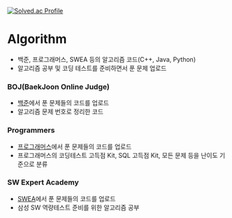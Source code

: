 [![Solved.ac Profile](http://mazassumnida.wtf/api/v2/generate_badge?boj=seyeonmon)](https://solved.ac/seyeonmon)

# Algorithm

- 백준, 프로그래머스, SWEA 등의 알고리즘 코드(C++, Java, Python)
- 알고리즘 공부 및 코딩 테스트를 준비하면서 푼 문제 업로드

### BOJ(BaekJoon Online Judge)

- [백준](https://www.acmicpc.net/)에서 푼 문제들의 코드를 업로드
- 알고리즘 문제 번호로 정리한 코드

### Programmers

- [프로그래머스](https://programmers.co.kr/learn/challenges)에서 푼 문제들의 코드를 업로드
- 프로그래머스의 코딩테스트 고득점 Kit, SQL 고득점 Kit, 모든 문제 등을 난이도 기준으로 분류

### SW Expert Academy

- [SWEA](https://swexpertacademy.com/main/)에서 푼 문제들의 코드를 업로드
- 삼성 SW 역량테스트 준비를 위한 알고리즘 공부
